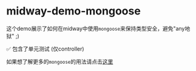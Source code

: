 # midway-demo-mongoose

这个demo展示了如何在midway中使用`mongoose`来保持类型安全，避免"any地狱" ;)

✅ 包含了单元测试 (仅controller)

如果想了解更多的`mongoose`的用法请点击[这里](https://www.npmjs.com/package/mongoose)

[midway]: https://midwayjs.org

